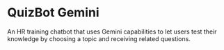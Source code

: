 # QuizBot Gemini
An HR training chatbot that uses Gemini capabilities to let users test their knowledge by choosing a topic and receiving related questions.
